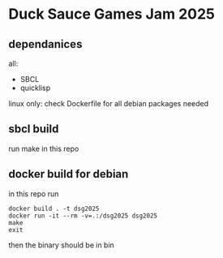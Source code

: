 # Duck Sauce Games Jam 2025

## dependanices

all:
- SBCL
- quicklisp

linux only:
check Dockerfile for all debian packages needed

## sbcl build

run make in this repo 

## docker build for debian

in this repo run
```
docker build . -t dsg2025
docker run -it --rm -v=.:/dsg2025 dsg2025
make
exit
```
then the binary should be in bin
